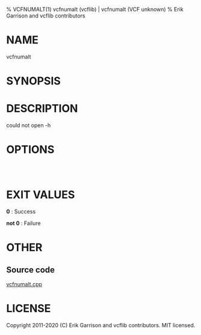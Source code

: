 % VCFNUMALT(1) vcfnumalt (vcflib) | vcfnumalt (VCF unknown)
% Erik Garrison and vcflib contributors

# NAME

vcfnumalt

# SYNOPSIS



# DESCRIPTION

could not open -h

# OPTIONS

```



```

# EXIT VALUES

**0**
: Success

**not 0**
: Failure

# OTHER

## Source code

[vcfnumalt.cpp](https://github.com/vcflib/vcflib/blob/master/src/vcfnumalt.cpp)

# LICENSE

Copyright 2011-2020 (C) Erik Garrison and vcflib contributors. MIT licensed.

<!--
  Created with ./scripts/bin2md.rb scripts/bin2md-template.erb
-->
